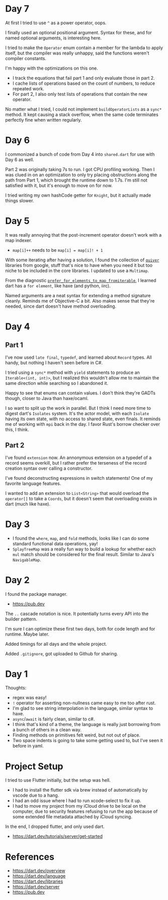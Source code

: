 # Day 7

At first I tried to use `^` as a power operator, oops.

I finally used an optional positional argument. Syntax for these, and for named optional arguments, is interesting here.

I tried to make the `Operator` enum contain a member for the lambda to apply itself, but the compiler was really unhappy, said the functions weren't compiler constants.

I'm happy with the optimizations on this one.
- I track the equations that fail part 1 and only evaluate those in part 2.
- I cache lists of operations based on the count of numbers, to reduce repeated work.
- For part 2, I also only test lists of operations that contain the new operator.

No matter what I tried, I could not implement `buildOperatorLists` as a `sync*` method. It kept causing a stack overflow, when the same code terminates perfectly fine when written regularly.

# Day 6

I commonized a bunch of code from Day 4 into `shared.dart` for use with Day 6 as well.

Part 2 was originally taking 7s to run. I got CPU profiling working. Then I was clued in on an optimization to only try placing obstructions along the path from Part 1, which brought the runtime down to 1.7s. I'm still not satisfied with it, but it's enough to move on for now.

I tried writing my own hashCode getter for `Knight`, but it actually made things slower.

# Day 5

It was really annoying that the post-increment operator doesn't work with a map indexer.
- `map[i]++` needs to be `map[i] = map[i]! + 1`

With some iterating after having a solution, I found the collection of [`quiver`](https://pub.dev/packages/quiver) libraries from google, stuff that's nice to have when you need it but too niche to be included in the core libraries. I updated to use a `Multimap`.

From the diagnostic [`prefer_for_elements_to_map_fromiterable`](https://dart.dev/tools/diagnostic-messages#prefer_for_elements_to_map_fromiterable), I learned dart has a `for element`, like haxe (and python, iirc).

Named arguments are a neat syntax for extending a method signature cleanly. Reminds me of Objective-C a bit. Also makes sense that they're needed, since dart doesn't have method overloading.

# Day 4

## Part 1

I've now used `late final`, `typedef`, and learned about `Record` types. All handy, but nothing I haven't seen before in C#.

I tried using a `sync*` method with `yield` statements to produce an `Iterable<(int, int)>`, but I realized this wouldn't allow me to maintain the same direction while searching so I abandoned it.

Happy to see that enums can contain values. I don't think they're GADTs though, closer to Java than haxe/ocaml.

I so want to split up the work in parallel. But I think I need more time to digest dart's `Isolates` system. It's the actor model, with each `Isolate` having its own state, with no access to shared state, even finals. It reminds me of working with `mpi` back in the day. I favor Rust's borrow checker over this, I think.

## Part 2

I've found `extension` now. An annonymous extension on a typedef of a record seems overkill, but I rather prefer the terseness of the record creation syntax over calling a constructor.

I've found deconstructing expressions in switch statements! One of my favorite language features.

I wanted to add an extension to `List<String>` that would overload the `operator[]` to take a `Coords`, but it doesn't seem that overloading exists in dart (much like haxe).

# Day 3

- I found the `where`, `map`, and `fold` methods, looks like I can do some standard functional data operations, yay!
- `SplayTreeMap` was a really fun way to build a lookup for whether each `mul` match should be considered for the final result. Similar to Java's `NavigableMap`.

# Day 2

I found the package manager.
- https://pub.dev

The `..` cascade notation is nice. It potentially turns every API into the builder pattern.

I'm sure I can optimize these first two days, both for code length and for runtime. Maybe later.

Added timings for all days and the whole project.

Added `.gitignore`, got uploaded to Github for sharing.

# Day 1

Thoughts:
- regex was easy!
- `!` operator for asserting non-nullness came easy to me too after rust.
- I'm glad to see string interpolation in the language, similar syntax to haxe.
- `async`/`await` is fairly clean, similar to c#.
- I think that's kind of a theme, the language is really just borrowing from a bunch of others in a clean way.
- Finding methods on primitives felt weird, but not out of place.
- Two space indents is going to take some getting used to, but I've seen it before in yaml.

# Project Setup

I tried to use Flutter initially, but the setup was hell.

- I had to install the flutter sdk via brew instead of automatically by vscode due to a hang.
- I had an odd issue where I had to run xcode-select to fix it up.
- I had to move my project from my iCloud drive to be local on the computer, due to security features refusing to run the app because of some extended file metadata attached by iCloud syncing.

In the end, I dropped flutter, and only used dart.
- https://dart.dev/tutorials/server/get-started

# References

- https://dart.dev/overview
- https://dart.dev/language
- https://dart.dev/libraries
- https://dart.dev/server
- https://pub.dev
